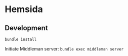 # Hemsida
## Development
```bundle install```

Initiate Middleman server: ```bundle exec middleman server```
